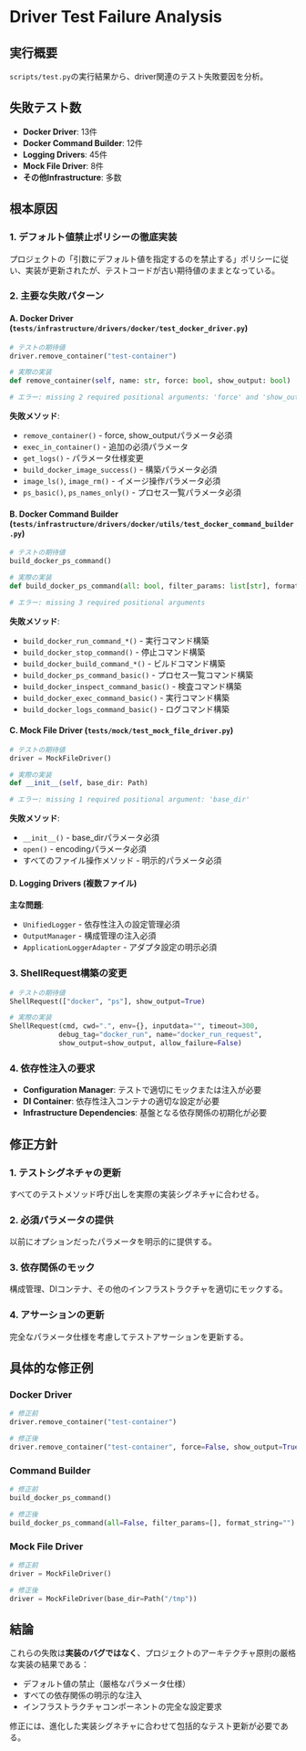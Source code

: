 # Driver Test Failure Analysis

## 実行概要

`scripts/test.py`の実行結果から、driver関連のテスト失敗要因を分析。

## 失敗テスト数

- **Docker Driver**: 13件
- **Docker Command Builder**: 12件  
- **Logging Drivers**: 45件
- **Mock File Driver**: 8件
- **その他Infrastructure**: 多数

## 根本原因

### 1. デフォルト値禁止ポリシーの徹底実装

プロジェクトの「引数にデフォルト値を指定するのを禁止する」ポリシーに従い、実装が更新されたが、テストコードが古い期待値のままとなっている。

### 2. 主要な失敗パターン

#### A. Docker Driver (`tests/infrastructure/drivers/docker/test_docker_driver.py`)

```python
# テストの期待値
driver.remove_container("test-container")

# 実際の実装
def remove_container(self, name: str, force: bool, show_output: bool)

# エラー: missing 2 required positional arguments: 'force' and 'show_output'
```

**失敗メソッド**:
- `remove_container()` - force, show_outputパラメータ必須
- `exec_in_container()` - 追加の必須パラメータ
- `get_logs()` - パラメータ仕様変更
- `build_docker_image_success()` - 構築パラメータ必須
- `image_ls()`, `image_rm()` - イメージ操作パラメータ必須
- `ps_basic()`, `ps_names_only()` - プロセス一覧パラメータ必須

#### B. Docker Command Builder (`tests/infrastructure/drivers/docker/utils/test_docker_command_builder.py`)

```python
# テストの期待値
build_docker_ps_command()

# 実際の実装
def build_docker_ps_command(all: bool, filter_params: list[str], format_string: str)

# エラー: missing 3 required positional arguments
```

**失敗メソッド**:
- `build_docker_run_command_*()` - 実行コマンド構築
- `build_docker_stop_command()` - 停止コマンド構築
- `build_docker_build_command_*()` - ビルドコマンド構築
- `build_docker_ps_command_basic()` - プロセス一覧コマンド構築
- `build_docker_inspect_command_basic()` - 検査コマンド構築
- `build_docker_exec_command_basic()` - 実行コマンド構築
- `build_docker_logs_command_basic()` - ログコマンド構築

#### C. Mock File Driver (`tests/mock/test_mock_file_driver.py`)

```python
# テストの期待値
driver = MockFileDriver()

# 実際の実装
def __init__(self, base_dir: Path)

# エラー: missing 1 required positional argument: 'base_dir'
```

**失敗メソッド**:
- `__init__()` - base_dirパラメータ必須
- `open()` - encodingパラメータ必須
- すべてのファイル操作メソッド - 明示的パラメータ必須

#### D. Logging Drivers (複数ファイル)

**主な問題**:
- `UnifiedLogger` - 依存性注入の設定管理必須
- `OutputManager` - 構成管理の注入必須
- `ApplicationLoggerAdapter` - アダプタ設定の明示必須

### 3. ShellRequest構築の変更

```python
# テストの期待値
ShellRequest(["docker", "ps"], show_output=True)

# 実際の実装
ShellRequest(cmd, cwd=".", env={}, inputdata="", timeout=300, 
            debug_tag="docker_run", name="docker_run_request", 
            show_output=show_output, allow_failure=False)
```

### 4. 依存性注入の要求

- **Configuration Manager**: テストで適切にモックまたは注入が必要
- **DI Container**: 依存性注入コンテナの適切な設定が必要
- **Infrastructure Dependencies**: 基盤となる依存関係の初期化が必要

## 修正方針

### 1. テストシグネチャの更新

すべてのテストメソッド呼び出しを実際の実装シグネチャに合わせる。

### 2. 必須パラメータの提供

以前にオプションだったパラメータを明示的に提供する。

### 3. 依存関係のモック

構成管理、DIコンテナ、その他のインフラストラクチャを適切にモックする。

### 4. アサーションの更新

完全なパラメータ仕様を考慮してテストアサーションを更新する。

## 具体的な修正例

### Docker Driver
```python
# 修正前
driver.remove_container("test-container")

# 修正後
driver.remove_container("test-container", force=False, show_output=True)
```

### Command Builder
```python
# 修正前
build_docker_ps_command()

# 修正後
build_docker_ps_command(all=False, filter_params=[], format_string="")
```

### Mock File Driver
```python
# 修正前
driver = MockFileDriver()

# 修正後
driver = MockFileDriver(base_dir=Path("/tmp"))
```

## 結論

これらの失敗は**実装のバグではなく**、プロジェクトのアーキテクチャ原則の厳格な実装の結果である：

- デフォルト値の禁止（厳格なパラメータ仕様）
- すべての依存関係の明示的な注入
- インフラストラクチャコンポーネントの完全な設定要求

修正には、進化した実装シグネチャに合わせて包括的なテスト更新が必要である。